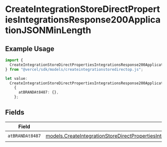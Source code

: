 # CreateIntegrationStoreDirectPropertiesIntegrationsResponse200ApplicationJSONMinLength

## Example Usage

```typescript
import {
  CreateIntegrationStoreDirectPropertiesIntegrationsResponse200ApplicationJSONMinLength,
} from "@vercel/sdk/models/createintegrationstoredirectop.js";

let value:
  CreateIntegrationStoreDirectPropertiesIntegrationsResponse200ApplicationJSONMinLength =
    {
      atBRANDAt8487: {},
    };
```

## Fields

| Field                                                                                                                                                                                                                                                                                              | Type                                                                                                                                                                                                                                                                                               | Required                                                                                                                                                                                                                                                                                           | Description                                                                                                                                                                                                                                                                                        |
| -------------------------------------------------------------------------------------------------------------------------------------------------------------------------------------------------------------------------------------------------------------------------------------------------- | -------------------------------------------------------------------------------------------------------------------------------------------------------------------------------------------------------------------------------------------------------------------------------------------------- | -------------------------------------------------------------------------------------------------------------------------------------------------------------------------------------------------------------------------------------------------------------------------------------------------- | -------------------------------------------------------------------------------------------------------------------------------------------------------------------------------------------------------------------------------------------------------------------------------------------------- |
| `atBRANDAt8487`                                                                                                                                                                                                                                                                                    | [models.CreateIntegrationStoreDirectPropertiesIntegrationsResponse200ApplicationJSONResponseBodyStoreProductMetadataSchema6ItemsAtBRANDAt8487](../models/createintegrationstoredirectpropertiesintegrationsresponse200applicationjsonresponsebodystoreproductmetadataschema6itemsatbrandat8487.md) | :heavy_check_mark:                                                                                                                                                                                                                                                                                 | N/A                                                                                                                                                                                                                                                                                                |